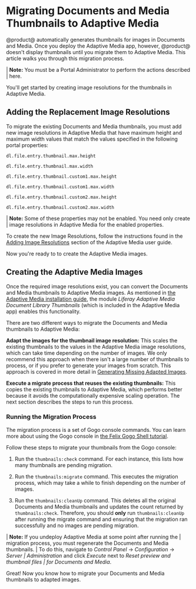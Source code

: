 # Migrating Documents and Media Thumbnails to Adaptive Media [](id=migrating-documents-and-media-thumbnails-to-adaptive-media)

@product@ automatically generates thumbnails for images in Documents and Media.
Once you deploy the Adaptive Media app, however, @product@ doesn't display 
thumbnails until you migrate them to Adaptive Media. This article walks you
through this migration process. 

| **Note:** You must be a Portal Administrator to perform the actions described
| here. 

You'll get started by creating image resolutions for the thumbnails in Adaptive 
Media. 

## Adding the Replacement Image Resolutions [](id=adding-the-replacement-image-resolutions)

To migrate the existing Documents and Media thumbnails, you must add new image 
resolutions in Adaptive Media that have maximum height and maximum width values 
that match the values specified in the following portal properties: 

    dl.file.entry.thumbnail.max.height

    dl.file.entry.thumbnail.max.width

    dl.file.entry.thumbnail.custom1.max.height

    dl.file.entry.thumbnail.custom1.max.width

    dl.file.entry.thumbnail.custom2.max.height

    dl.file.entry.thumbnail.custom2.max.width

| **Note:** Some of these properties may not be enabled. You need only create
| image resolutions in Adaptive Media for the enabled properties. 

To create the new Image Resolutions, follow the instructions found in the 
[Adding Image Resolutions](/discover/portal/-/knowledge_base/7-2/adding-image-resolutions) 
section of the Adaptive Media user guide. 

Now you're ready to to create the Adaptive Media images. 

## Creating the Adaptive Media Images [](id=creating-the-adaptive-media-images)

Once the required image resolutions exist, you can convert the Documents and 
Media thumbnails to Adaptive Media images. As mentioned in 
[the Adaptive Media installation guide](/discover/portal/-/knowledge_base/7-2/installing-adaptive-media), 
the module *Liferay Adaptive Media Document Library Thumbnails* (which is 
included in the Adaptive Media app) enables this functionality. 

There are two different ways to migrate the Documents and Media thumbnails to 
Adaptive Media: 

**Adapt the images for the thumbnail image resolution:** This scales the 
existing thumbnails to the values in the Adaptive Media image resolutions, which 
can take time depending on the number of images. We only recommend this approach 
when there isn't a large number of thumbnails to process, or if you prefer to 
generate your images from scratch. This approach is covered in more detail in 
[Generating Missing Adapted Images](/discover/portal/-/knowledge_base/7-1/managing-image-resolutions#generating-missing-image-resolutions). 

**Execute a migrate process that reuses the existing thumbnails:** This copies 
the existing thumbnails to Adaptive Media, which performs better because it 
avoids the computationally expensive scaling operation. The next section 
describes the steps to run this process. 

### Running the Migration Process [](id=running-the-migration-process)

The migration process is a set of Gogo console commands. You can learn more
about using the Gogo console in 
[the Felix Gogo Shell tutorial](/develop/reference/-/knowledge_base/7-2/using-the-felix-gogo-shell). 

Follow these steps to migrate your thumbnails from the Gogo console:

1.  Run the `thumbnails:check` command. For each instance, this lists how many 
    thumbnails are pending migration. 

2.  Run the `thumbnails:migrate` command. This executes the migration process, 
    which may take a while to finish depending on the number of images. 

3.  Run the `thumbnails:cleanUp` command. This deletes all the original 
    Documents and Media thumbnails and updates the count returned by 
    `thumbnails:check`. Therefore, you should **only** run `thumbnails:cleanUp`
    after running the migrate command and ensuring that the migration ran 
    successfully and no images are pending migration. 

| **Note:** If you undeploy Adaptive Media at some point after running the 
| migration process, you must regenerate the Documents and Media thumbnails. 
| To do this, navigate to *Control Panel* &rarr; *Configuration* &rarr; *Server 
| Administration* and click *Execute* next to *Reset preview and thumbnail files 
| for Documents and Media*. 

Great! Now you know how to migrate your Documents and Media thumbnails to 
adapted images. 
